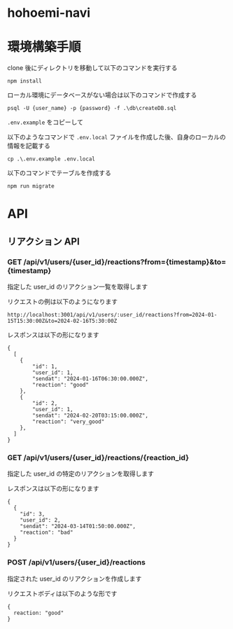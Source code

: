 # hohoemi-navi

# 環境構築手順

clone 後にディレクトリを移動して以下のコマンドを実行する

`npm install`

ローカル環境にデータベースがない場合は以下のコマンドで作成する

`psql -U {user_name} -p {password} -f .\db\createDB.sql`

`.env.example` をコピーして

以下のようなコマンドで `.env.local` ファイルを作成した後、自身のローカルの情報を記載する

`cp .\.env.example .env.local`

以下のコマンドでテーブルを作成する

`npm run migrate`

# API

## リアクション API

### GET /api/v1/users/{user_id}/reactions?from={timestamp}&to={timestamp}

指定した user_id のリアクション一覧を取得します

リクエストの例は以下のようになります

```
http://localhost:3001/api/v1/users/:user_id/reactions?from=2024-01-15T15:30:00Z&to=2024-02-16T5:30:00Z
```

レスポンスは以下の形になります

```
{
  [
    {
        "id": 1,
        "user_id": 1,
        "sendat": "2024-01-16T06:30:00.000Z",
        "reaction": "good"
    },
    {
        "id": 2,
        "user_id": 1,
        "sendat": "2024-02-20T03:15:00.000Z",
        "reaction": "very_good"
    },
  ]
}
```

### GET /api/v1/users/{user_id}/reactions/{reaction_id}

指定した user_id の特定のリアクションを取得します

レスポンスは以下の形になります

```
{
  {
    "id": 3,
    "user_id": 2,
    "sendat": "2024-03-14T01:50:00.000Z",
    "reaction": "bad"
  }
}
```

### POST /api/v1/users/{user_id}/reactions

指定された user_id のリアクションを作成します

リクエストボディは以下のような形です

```
{
  reaction: "good"
}
```
